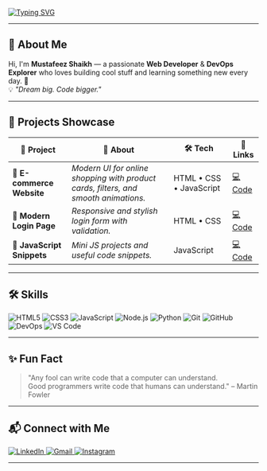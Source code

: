 <!-- Typing Animation -->
[![Typing SVG](https://readme-typing-svg.demolab.com?font=Fira+Code&pause=1000&color=FF5733&width=600&lines=Hey+there!+I'm+Mustafeez+Shaikh;Web+Developer+%7C+DevOps+Enthusiast;Always+Learning+%26+Building;Turning+Coffee+into+Code;Full-Stack+in+the+Making;Building+Cool+Stuff%2C+One+Commit+at+a+Time)](https://git.io/typing-svg)

---

## 🌟 **About Me**
Hi, I'm **Mustafeez Shaikh** — a passionate **Web Developer** & **DevOps Explorer** who loves building cool stuff and learning something new every day. 🚀  
💡 _"Dream big. Code bigger."_  

---

## 💼 **Projects Showcase**
| 🚀 Project | 📄 About | 🛠 Tech | 🔗 Links |
|------------|---------|--------|----------|
| 🛒 **E-commerce Website** | *Modern UI for online shopping with product cards, filters, and smooth animations.* | HTML • CSS • JavaScript | [💻 Code](https://github.com/Musa-04/Ecommerce) |
| 🔐 **Modern Login Page** | *Responsive and stylish login form with validation.* | HTML • CSS | [💻 Code](https://github.com/Musa-04/Modern_login_page) |
| 📜 **JavaScript Snippets** | *Mini JS projects and useful code snippets.* | JavaScript | [💻 Code](https://github.com/Musa-04/javaScript) |

---

## 🛠️ **Skills**
<p align="left">
  <img src="https://img.icons8.com/color/48/html-5--v1.png" alt="HTML5"/>
  <img src="https://img.icons8.com/color/48/css3.png" alt="CSS3"/>
  <img src="https://img.icons8.com/color/48/javascript--v1.png" alt="JavaScript"/>
  <img src="https://img.icons8.com/color/48/nodejs.png" alt="Node.js"/>
  <img src="https://img.icons8.com/color/48/python--v1.png" alt="Python"/>
  <img src="https://img.icons8.com/color/48/git.png" alt="Git"/>
  <img src="https://img.icons8.com/ios-glyphs/48/github.png" alt="GitHub"/>
  <img src="https://img.icons8.com/color/48/devops.png" alt="DevOps"/>
  <img src="https://img.icons8.com/color/48/visual-studio-code-2019.png" alt="VS Code"/>
</p>

  


---


## ✨ **Fun Fact**
> "Any fool can write code that a computer can understand.  
> Good programmers write code that humans can understand." – Martin Fowler

---
## 📬 **Connect with Me**
<p align="left">
  <a href="https://www.linkedin.com/in/mustafeez-shaikh-50b786306" target="_blank">
    <img src="https://img.icons8.com/color/48/linkedin.png" alt="LinkedIn"/>
  </a>
  <a href="mailto:mustafeezshaikh@gmail.com" target="_blank">
    <img src="https://img.icons8.com/color/48/gmail-new.png" alt="Gmail"/>
  </a>
  <a href="https://www.instagram.com/musa_shaikh_0404" target="_blank">
    <img src="https://img.icons8.com/color/48/instagram-new--v1.png" alt="Instagram"/>
  </a>
</p>

---

